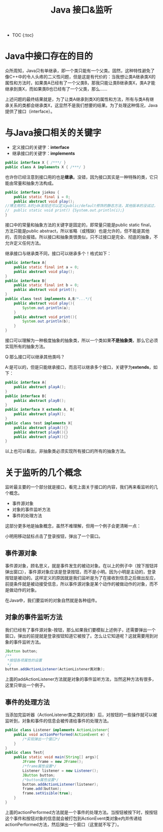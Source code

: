 ﻿---
layout: post
title: Java 接口&监听
tags: Java
categories: tech-Java
excerpt: Why not have a try?
---

* TOC
{:toc}

# Java中接口存在的目的

众所周知，Java只有单继承，即一个类只能有一个父类。固然，这种特性避免了像C++中的令人头疼的二义性问题，但是这是有代价的：当我想让类A继承类X的属性和方法时，如果类A已经有了一个父类B，那我只能让类B继承类X，类A才能继承到类X，而如果类B也已经有了一个父类，那么……

上述问题的最终结果就是，为了让类A继承到类X的属性和方法，所有与类A有继承关系的类都会继承类X，这显然不是我们想要的结果。为了处理这种情况，Java提供了接口（interface）。

# 与Java接口相关的关键字

- 定义接口的关键字：**interface**
- 继承接口的关键字：**implements**

```java
public interface X { /***/ }
public class A implements X { /***/ }
```

也许你已经注意到接口用的也是**继承**。没错，因为接口其实是一种特殊的类，它只能由常量和抽象方法构成。

```java
public interface jiekou {
	public static final i = 0;
	public abstract void play();
//博主用的1.8的jdk发现还可以定义public/default修饰的静态方法，其他版本的没试过，各位可以去尝试一下
//	public static void print() {System.out.println(i);}
}
```

接口中的常量和抽象方法的关键字是固定的，即常量只能是public static final，方法只能是public abstract，所以省略（或残缺）也是允许的，但不能是其他的，否则会报错。所以接口和抽象类很类似，只不过接口是完全、彻底的抽象，不允许定义任何方法。

继承接口与继承类不同，接口可以继承多个！格式如下：

```java
public interface A{
	public static final int a = 0;
	public abstract void play();
}
public interface B{
	public static final int b = 0;
	public abstract void print();
}
public class test implements A,B/*...*/{
	public abstract void play(){
		System.out.println(a);
	}
	public abstract void print(){
		System.out.println(b);
	}
}
```
接口可以理解为一种极度抽象的抽象类，所以一个类如果**不是抽象类**，那么它必须实现所有的抽象方法。

Q:那么接口可以继承其他类吗？

A:是可以的，但是只能继承接口，而且可以继承多个接口，关键字为**extends**，如下：

```java
public interface A{
	public abstract playA();
}
public interface B{
	public abstract playB();
}
public interface X extends A, B{
	public abstract playX();
}
public class test implements X{
	public abstract playA(){}
	public abstract playB(){}
	public abstract playX(){}
}
```

以上也可以看出，非抽象类必须实现所有接口的所有的抽象方法。

# 关于监听的几个概念

监听最主要的一个部分就是接口，看完上面关于接口的内容，我们再来看监听的几个概念。
- 事件源对象
- 对象的事件监听方法
- 事件的处理方法

这部分更多地是抽象概念，虽然不难理解，但用一个例子会更清晰一点：

小明用移动鼠标点击了登录按钮，弹出了一个窗口。

## 事件源对象

事件源对象，顾名思义，就是事件发生的被动对象。在以上的例子中（按下按钮并弹出窗口），事件源对象应该是登录按钮，而不是小明。因为小明是主动的，登录按钮是被动的。这样定义的原因就是我们监听是为了在接收到信息之后做出反应，前提条件就是被动接受信息，所以事件源对象是某个动作的被做动作的对象，而不是做动作的对象。

在Java中，我们要监听的对象自然就是各种组件。

## 对象的事件监听方法

我们已经有了事件源对象-按钮，那么如果我们要模拟上述例子，还需要弹出一个窗口，弹出的前提就是登录按钮知道它被按了。怎么让它知道呢？这就需要用到对象的事件监听方法。

```java
JButton button;
/**
 *按钮各项属性的设置
 */
button.addActionListener(ActionListener类对象);
```

上面的addActionListener方法就是对象的事件监听方法，当然这种方法有很多，这里只举出一个例子。

## 事件的处理方法

当添加完监听器（ActionListener类之类的对象）后，对按钮的一些操作就可以被监听到，对象和事件的信息会被传递给事件的处理方法。

```java
public class Listener implements ActionListener{
	public void actionPerformed(ActionEvent e) {
		/*实现弹出一个窗口*/
	}
}
public class Test{
	public static void main(String[] args){
		JFrame frame = new JFrame();
		/*frame属性设置*/
		Listener listener = new Listener();
		JButton button;
		/*button属性设置*/
		button.addActionListener(listener);
		frame.add(button);
		frame.setVisible(true);
	}
}
```

上面的actionPerformed方法就是一个事件的处理方法。当按钮被按下时，按按钮这个事件和按钮对象的信息就会被打包到ActionEvent类对象e内并传递给actionPerformed方法，然后弹出一个窗口（这里就不写了）。